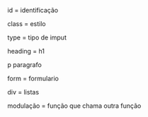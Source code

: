 id = identificação

class = estilo 

type = tipo de imput

heading = h1 

p paragrafo

form = formulario

div = listas

modulação = função que chama outra função
